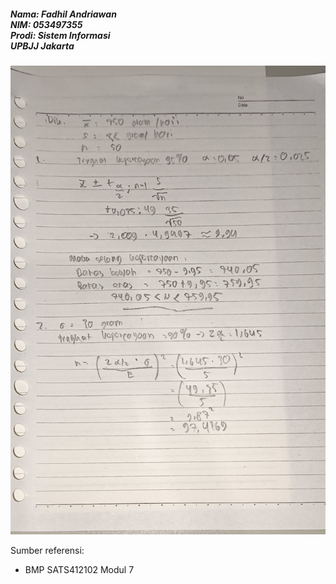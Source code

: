 ##### Nama: Fadhil Andriawan <br/> NIM: 053497355 <br> Prodi: Sistem Informasi <br> UPBJJ Jakarta

<img src="../assets/WhatsApp Image 2025-05-25 at 9.44.17 PM.jpeg" height="750">

Sumber referensi:
- BMP SATS412102 Modul 7